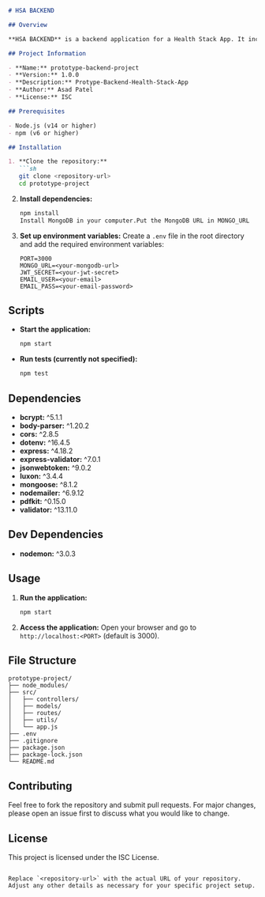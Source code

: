 
```markdown
# HSA BACKEND

## Overview

**HSA BACKEND** is a backend application for a Health Stack App. It includes various features such as authentication, data validation, email sending, PDF generation, and more.

## Project Information

- **Name:** prototype-backend-project
- **Version:** 1.0.0
- **Description:** Protype-Backend-Health-Stack-App
- **Author:** Asad Patel
- **License:** ISC

## Prerequisites

- Node.js (v14 or higher)
- npm (v6 or higher)

## Installation

1. **Clone the repository:**
   ```sh
   git clone <repository-url>
   cd prototype-project
   ```

2. **Install dependencies:**
   ```sh
   npm install
   Install MongoDB in your computer.Put the MongoDB URL in MONGO_URL
   ```

3. **Set up environment variables:**
   Create a `.env` file in the root directory and add the required environment variables:
   ```env
   PORT=3000
   MONGO_URL=<your-mongodb-url>
   JWT_SECRET=<your-jwt-secret>
   EMAIL_USER=<your-email>
   EMAIL_PASS=<your-email-password>
   ```

## Scripts

- **Start the application:**
  ```sh
  npm start
  ```

- **Run tests (currently not specified):**
  ```sh
  npm test
  ```

## Dependencies

- **bcrypt:** ^5.1.1
- **body-parser:** ^1.20.2
- **cors:** ^2.8.5
- **dotenv:** ^16.4.5
- **express:** ^4.18.2
- **express-validator:** ^7.0.1
- **jsonwebtoken:** ^9.0.2
- **luxon:** ^3.4.4
- **mongoose:** ^8.1.2
- **nodemailer:** ^6.9.12
- **pdfkit:** ^0.15.0
- **validator:** ^13.11.0

## Dev Dependencies

- **nodemon:** ^3.0.3

## Usage

1. **Run the application:**
   ```sh
   npm start
   ```

2. **Access the application:**
   Open your browser and go to `http://localhost:<PORT>` (default is 3000).

## File Structure

```
prototype-project/
├── node_modules/
├── src/
│   ├── controllers/
│   ├── models/
│   ├── routes/
│   ├── utils/
│   └── app.js
├── .env
├── .gitignore
├── package.json
├── package-lock.json
└── README.md
```

## Contributing

Feel free to fork the repository and submit pull requests. For major changes, please open an issue first to discuss what you would like to change.

## License

This project is licensed under the ISC License.
```

Replace `<repository-url>` with the actual URL of your repository. Adjust any other details as necessary for your specific project setup.